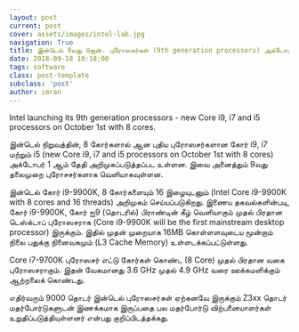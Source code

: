 ```yaml
---
layout: post
current: post
cover: assets/images/intel-lab.jpg
navigation: True
title: இன்டெல் 9வது ஜென். புரோஸசர்கள் (9th generation processors) அக்டோபரில் அறிமுகம்.
date: 2018-09-18 10:18:00
tags: software
class: post-template
subclass: 'post'
author: imran
---
```


Intel launching its 9th generation processors - new Core i9, i7 and i5 processors on October 1st with 8 cores.

இன்டெல் நிறுவத்தின், 8 கோர்களால் ஆன‌ புதிய புரோஸசர்களான‌ கோர் i9, i7 மற்றும் i5 (new Core i9, i7 and i5 processors on October 1st with 8 cores) அக்டோபர் 1 ஆம் தேதி அறிமுகப்படுத்தப்பட‌ உள்ளன‌. இவை அனைத்தும் 9வது தலைமுறை புரோசசர்களாக‌ வெளியாகவுள்ளன.

இன்டெல் கோர் i9-9900K, 8 கோர்களையும் 16 இழையுடனும் (Intel Core i9-9900K with 8 cores and 16 threads) அறிமுகம் செய்யப்படுகிறது. இணைய‌ தகவல்களின்படி, கோர் i9-9900K, கோர் ஐ9 (தொடரில்) பிராண்டின் கீழ் வெளியாகும் முதல் பிரதான‌ டெஸ்க்டாப் புரோஸசராக‌ (Core i9-9900K will be the first mainstream desktop processor) இருக்கும். இதில் முதன் முறையாக 16MB கொள்ளளவுடைய மூன்றாம் நிலை பதுக்கு நினைவகமும் (L3 Cache Memory) உள்ளடக்கப்பட்டுள்ளது.

Core i7-9700K புரோஸசர் எட்டு கோர்கள் கொண்ட‌ (8 Core) முதல் பிரதான வகை புரோஸசராகும். இதன் வேகமானது 3.6 GHz முதல் 4.9 GHz வரை ஊக்கமளிக்கும் ஆற்றலைக் கொண்டது.

எதிர்வரும் 9000 தொடர் இன்டெல் புரோஸசர்கள் ஏற்கனவே இருக்கும் Z3xx தொடர் மதர்போர்டுகளுடன் இணக்கமாக இருப்பதை பல மதர்போர்டு விற்பனையாளர்கள் உறுதிப்படுத்தியுள்ளனர் என்பது குறிப்பிடத்தக்கது.
